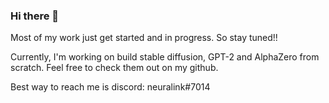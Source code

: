 ### Hi there 👋

Most of my work just get started and in progress. So stay tuned!!

Currently, I'm working on build stable diffusion, GPT-2 and AlphaZero from scratch. Feel free to check them out on my github.

Best way to reach me is discord: neuralink#7014

<!--
**xrsrke/xrsrke** is a ✨ _special_ ✨ repository because its `README.md` (this file) appears on your GitHub profile.

Here are some ideas to get you started:

- 🔭 I’m currently working on ...
- 🌱 I’m currently learning ...
- 👯 I’m looking to collaborate on ...
- 🤔 I’m looking for help with ...
- 💬 Ask me about ...
- 📫 How to reach me: ...
- 😄 Pronouns: ...
- ⚡ Fun fact: ...
-->
